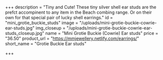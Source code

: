 +++
description = "Tiny and Cute! These tiny silver shell ear studs are the prefct accompinent to any item in the Beach combing range. Or on their own for that special pair of lucky shell earrings."
id = "mini_grotie_buckie_studs"
image = "/uploads/mini-grotie-buckie-cowrie-ear-studs.jpg"
img_closeup = "/uploads/mini-grotie-buckie-cowrie-ear-studs_closeup.jpg"
name = "Mini Grotie Buckie (Cowrie) Ear studs"
price = "36.50"
product_url = "https://mmjewellery.netlify.com/earrings/"
short_name = "Grotie Buckie Ear studs"

+++
